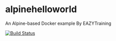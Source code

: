 # alpinehelloworld
An Alpine-based Docker example By EAZYTraining

[![Build Status](http://ec2-35-180-97-143.eu-west-3.compute.amazonaws.com:8080/buildStatus/icon?job=alpinehelloworld)](http://ec2-35-180-97-143.eu-west-3.compute.amazonaws.com:8080/job/alpinehelloworld/)
